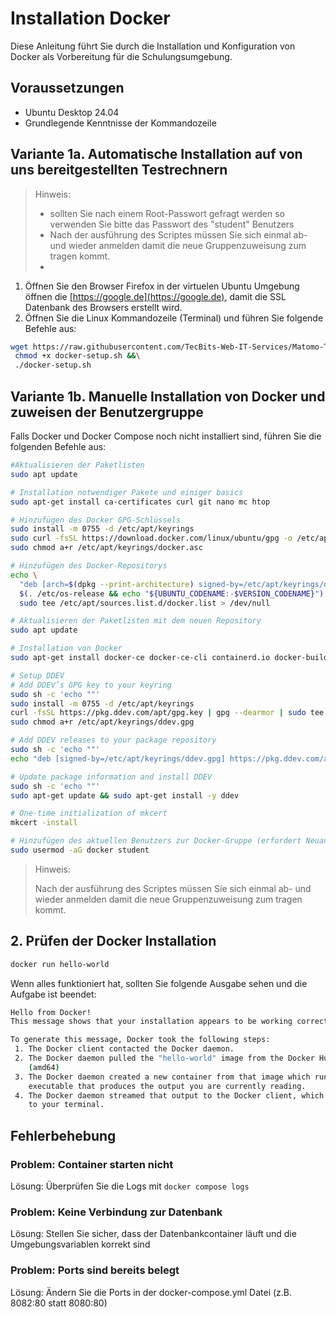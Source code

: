 # Installation Docker

Diese Anleitung führt Sie durch die Installation und Konfiguration von Docker als Vorbereitung für die Schulungsumgebung.

## Voraussetzungen

- Ubuntu Desktop 24.04
- Grundlegende Kenntnisse der Kommandozeile

## Variante 1a. Automatische Installation auf von uns bereitgestellten Testrechnern

> Hinweis:
>
> - sollten Sie nach einem Root-Passwort gefragt werden so verwenden Sie bitte das Passwort des "student" Benutzers
> - Nach der ausführung des Scriptes müssen Sie sich einmal ab- und wieder anmelden damit die neue Gruppenzuweisung zum tragen kommt.
> - 
1. Öffnen Sie den Browser Firefox in der virtuelen Ubuntu Umgebung öffnen die [https://google.de](https://google.de), damit die SSL Datenbank des Browsers erstellt wird.
2. Öffnen Sie die Linux Kommandozeile (Terminal) und führen Sie folgende Befehle aus:
```bash
wget https://raw.githubusercontent.com/TecBits-Web-IT-Services/Matomo-Training/main/Skripte/docker-setup.sh &&\
 chmod +x docker-setup.sh &&\
 ./docker-setup.sh
```

## Variante 1b. Manuelle Installation von Docker und zuweisen der Benutzergruppe

Falls Docker und Docker Compose noch nicht installiert sind, führen Sie die folgenden Befehle aus:

```bash
#Aktualisieren der Paketlisten
sudo apt update

# Installation notwendiger Pakete und einiger basics
sudo apt-get install ca-certificates curl git nano mc htop

# Hinzufügen des Docker GPG-Schlüssels
sudo install -m 0755 -d /etc/apt/keyrings
sudo curl -fsSL https://download.docker.com/linux/ubuntu/gpg -o /etc/apt/keyrings/docker.asc
sudo chmod a+r /etc/apt/keyrings/docker.asc

# Hinzufügen des Docker-Repositorys
echo \
  "deb [arch=$(dpkg --print-architecture) signed-by=/etc/apt/keyrings/docker.asc] https://download.docker.com/linux/ubuntu \
  $(. /etc/os-release && echo "${UBUNTU_CODENAME:-$VERSION_CODENAME}") stable" | \
  sudo tee /etc/apt/sources.list.d/docker.list > /dev/null

# Aktualisieren der Paketlisten mit dem neuen Repository
sudo apt update

# Installation von Docker
sudo apt-get install docker-ce docker-ce-cli containerd.io docker-buildx-plugin docker-compose-plugin

# Setup DDEV
# Add DDEV’s GPG key to your keyring
sudo sh -c 'echo ""'
sudo install -m 0755 -d /etc/apt/keyrings
curl -fsSL https://pkg.ddev.com/apt/gpg.key | gpg --dearmor | sudo tee /etc/apt/keyrings/ddev.gpg > /dev/null
sudo chmod a+r /etc/apt/keyrings/ddev.gpg

# Add DDEV releases to your package repository
sudo sh -c 'echo ""'
echo "deb [signed-by=/etc/apt/keyrings/ddev.gpg] https://pkg.ddev.com/apt/ * *" | sudo tee /etc/apt/sources.list.d/ddev.list >/dev/null

# Update package information and install DDEV
sudo sh -c 'echo ""'
sudo apt-get update && sudo apt-get install -y ddev

# One-time initialization of mkcert
mkcert -install

# Hinzufügen des aktuellen Benutzers zur Docker-Gruppe (erfordert Neuanmeldung)
sudo usermod -aG docker student

```
> Hinweis:
>
> Nach der ausführung des Scriptes müssen Sie sich einmal ab- und wieder anmelden damit die neue Gruppenzuweisung zum tragen kommt.

## 2. Prüfen der Docker Installation

```bash
docker run hello-world
```

Wenn alles funktioniert hat, sollten Sie folgende Ausgabe sehen und die Aufgabe ist beendet:
```bash
Hello from Docker!
This message shows that your installation appears to be working correctly.

To generate this message, Docker took the following steps:
 1. The Docker client contacted the Docker daemon.
 2. The Docker daemon pulled the "hello-world" image from the Docker Hub.
    (amd64)
 3. The Docker daemon created a new container from that image which runs the
    executable that produces the output you are currently reading.
 4. The Docker daemon streamed that output to the Docker client, which sent it
    to your terminal.
```

## Fehlerbehebung

### Problem: Container starten nicht
Lösung: Überprüfen Sie die Logs mit `docker compose logs`

### Problem: Keine Verbindung zur Datenbank
Lösung: Stellen Sie sicher, dass der Datenbankcontainer läuft und die Umgebungsvariablen korrekt sind

### Problem: Ports sind bereits belegt
Lösung: Ändern Sie die Ports in der docker-compose.yml Datei (z.B. 8082:80 statt 8080:80)
